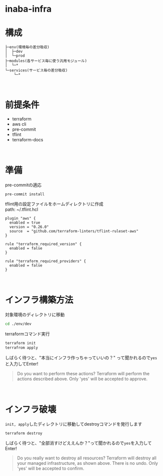 
# inaba-infra
# 構成
```
├─env(環境毎の差分吸収)
│  ├─dev
│  └─prod
├─modules(各サービス毎に使う汎用モジュール)
│  └─*
└─services(サービス毎の差分吸収)
    └─*
```

<br>

# 前提条件
* terraform
* aws cli
* pre-commit
* tflint
* terraform-docs

<br>

# 準備
pre-commitの適応
```
pre-commit install
```

tflint用の設定ファイルをホームディレクトリに作成  
path: ~/.tflint.hcl
```
plugin "aws" {
  enabled = true
  version = "0.26.0"
  source  = "github.com/terraform-linters/tflint-ruleset-aws"
}

rule "terraform_required_version" {
  enabled = false
}

rule "terraform_required_providers" {
  enabled = false
}
```

<br>


# インフラ構築方法
対象環境のディレクトリに移動
```bash
cd ./env/dev
```

terraformコマンド実行

```bash
terraform init
terrafrom apply
```

しばらく待つと、"本当にインフラ作っちゃっていいの？" って聞かれるので`yes`と入力してEnter!
> Do you want to perform these actions?
  Terraform will perform the actions described above.
  Only 'yes' will be accepted to approve.

<br>

# インフラ破壊
 `init, apply`したディレクトリに移動してdestroyコマンドを発行します

 ```bash
 terraform destroy
 ```

しばらく待つと、"全部消すけどええんか？"って聞かれるので`yes`を入力してEnter!
> Do you really want to destroy all resources?
  Terraform will destroy all your managed infrastructure, as shown above.
  There is no undo. Only 'yes' will be accepted to confirm.
